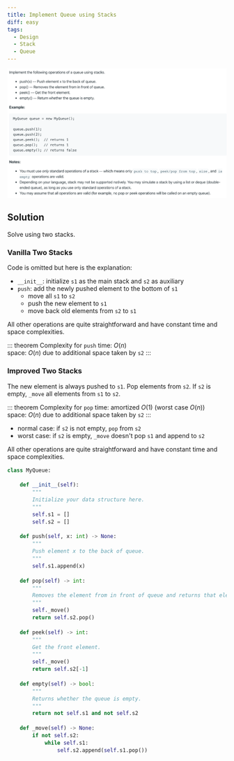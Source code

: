 ```yaml
---
title: Implement Queue using Stacks
diff: easy
tags:
  - Design
  - Stack
  - Queue
---
```


<img class="medium-zoom" src="/algo/implement-queue-using-stacks.png" alt="https://leetcode.com/problems/implement-queue-using-stacks">

## Solution

Solve using two stacks.

### Vanilla Two Stacks

Code is omitted but here is the explanation:

- `__init__`: initialize `s1` as the main stack and `s2` as auxiliary
- `push`: add the newly pushed element to the bottom of `s1`
  - move all `s1` to `s2`
  - push the new element to `s1`
  - move back old elements from `s2` to `s1`

All other operations are quite straightforward and have constant time and space complexities.

::: theorem Complexity for `push`
time: $O(n)$  
space: $O(n)$ due to additional space taken by `s2`
:::

### Improved Two Stacks

The new element is always pushed to `s1`. Pop elements from `s2`. If `s2` is empty, `_move` all elements from `s1` to `s2`.

::: theorem Complexity for `pop`
time: amortized $O(1)$ (worst case $O(n)$)  
space: $O(n)$ due to additional space taken by `s2`
:::

- normal case: if `s2` is not empty, `pop` from `s2`
- worst case: if `s2` is empty, `_move` doesn't pop `s1` and append to `s2`

All other operations are quite straightforward and have constant time and space complexities.

```py
class MyQueue:

    def __init__(self):
        """
        Initialize your data structure here.
        """
        self.s1 = []
        self.s2 = []

    def push(self, x: int) -> None:
        """
        Push element x to the back of queue.
        """
        self.s1.append(x)

    def pop(self) -> int:
        """
        Removes the element from in front of queue and returns that element.
        """
        self._move()
        return self.s2.pop()

    def peek(self) -> int:
        """
        Get the front element.
        """
        self._move()
        return self.s2[-1]

    def empty(self) -> bool:
        """
        Returns whether the queue is empty.
        """
        return not self.s1 and not self.s2

    def _move(self) -> None:
        if not self.s2:
            while self.s1:
                self.s2.append(self.s1.pop())
```
